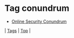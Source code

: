 <!--
title: Tag conundrum
date: 2020-06-28T15:26:59.015Z
tags:
-->
# Tag conundrum

 * [Online Security Conundrum](65079408804.md)

| [Tags](tags.md) | [Top](index.md) |
